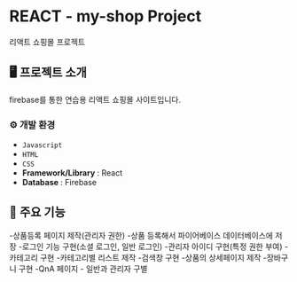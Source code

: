 # REACT - my-shop Project

리액트 쇼핑몰 프로젝트

## 🖥️ 프로젝트 소개

firebase를 통한 연습용 리액트 쇼핑몰 사이트입니다.

### ⚙️ 개발 환경

- `Javascript`
- `HTML`
- `CSS`
- **Framework/Library** : React
- **Database** : Firebase

## 📌 주요 기능

-상품등록 페이지 제작(관리자 권한)
-상품 등록해서 파이어베이스 데이터베이스에 저장
-로그인 기능 구현(소셜 로그인, 일반 로그인)
-관리자 아이디 구현(특정 권한 부여)
-카테고리 구현
-카테고리별 리스트 제작
-검색창 구현
-상품의 상세페이지 제작
-장바구니 구현
-QnA 페이지 - 일반과 관리자 구별
